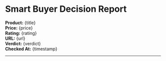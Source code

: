 # Smart Buyer Decision Report

**Product:** {title}  
**Price:** {price}  
**Rating:** {rating}  
**URL:** {url}  
**Verdict:** {verdict}  
**Checked At:** {timestamp}

--- 